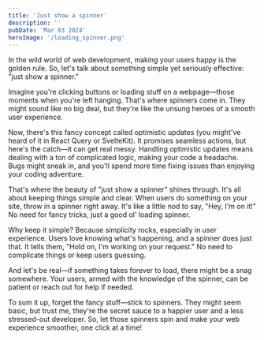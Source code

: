 ```yaml
---
title: 'Just show a spinner'
description: ''
pubDate: 'Mar 03 2024'
heroImage: '/loading_spinner.png'
---
```


In the wild world of web development, making your users happy is the golden rule. So, let's talk about something simple yet seriously effective: "just show a spinner."

Imagine you're clicking buttons or loading stuff on a webpage—those moments when you're left hanging. That's where spinners come in. They might sound like no big deal, but they're like the unsung heroes of a smooth user experience.

Now, there's this fancy concept called optimistic updates (you might've heard of it in React Query or SvelteKit). It promises seamless actions, but here's the catch—it can get real messy. Handling optimistic updates means dealing with a ton of complicated logic, making your code a headache. Bugs might sneak in, and you'll spend more time fixing issues than enjoying your coding adventure.

That's where the beauty of "just show a spinner" shines through. It's all about keeping things simple and clear. When users do something on your site, throw in a spinner right away. It's like a little nod to say, "Hey, I'm on it!" No need for fancy tricks, just a good ol' loading spinner.

Why keep it simple? Because simplicity rocks, especially in user experience. Users love knowing what's happening, and a spinner does just that. It tells them, "Hold on, I'm working on your request." No need to complicate things or keep users guessing.

And let's be real—if something takes forever to load, there might be a snag somewhere. Your users, armed with the knowledge of the spinner, can be patient or reach out for help if needed.

To sum it up, forget the fancy stuff—stick to spinners. They might seem basic, but trust me, they're the secret sauce to a happier user and a less stressed-out developer. So, let those spinners spin and make your web experience smoother, one click at a time!